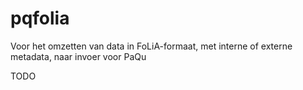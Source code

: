 # pqfolia #

Voor het omzetten van data in FoLiA-formaat, met interne of externe metadata, naar invoer voor PaQu


TODO
